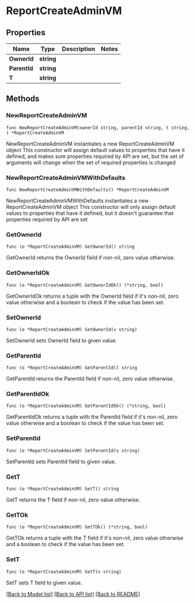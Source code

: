# ReportCreateAdminVM

## Properties

Name | Type | Description | Notes
------------ | ------------- | ------------- | -------------
**OwnerId** | **string** |  | 
**ParentId** | **string** |  | 
**T** | **string** |  | 

## Methods

### NewReportCreateAdminVM

`func NewReportCreateAdminVM(ownerId string, parentId string, t string, ) *ReportCreateAdminVM`

NewReportCreateAdminVM instantiates a new ReportCreateAdminVM object
This constructor will assign default values to properties that have it defined,
and makes sure properties required by API are set, but the set of arguments
will change when the set of required properties is changed

### NewReportCreateAdminVMWithDefaults

`func NewReportCreateAdminVMWithDefaults() *ReportCreateAdminVM`

NewReportCreateAdminVMWithDefaults instantiates a new ReportCreateAdminVM object
This constructor will only assign default values to properties that have it defined,
but it doesn't guarantee that properties required by API are set

### GetOwnerId

`func (o *ReportCreateAdminVM) GetOwnerId() string`

GetOwnerId returns the OwnerId field if non-nil, zero value otherwise.

### GetOwnerIdOk

`func (o *ReportCreateAdminVM) GetOwnerIdOk() (*string, bool)`

GetOwnerIdOk returns a tuple with the OwnerId field if it's non-nil, zero value otherwise
and a boolean to check if the value has been set.

### SetOwnerId

`func (o *ReportCreateAdminVM) SetOwnerId(v string)`

SetOwnerId sets OwnerId field to given value.


### GetParentId

`func (o *ReportCreateAdminVM) GetParentId() string`

GetParentId returns the ParentId field if non-nil, zero value otherwise.

### GetParentIdOk

`func (o *ReportCreateAdminVM) GetParentIdOk() (*string, bool)`

GetParentIdOk returns a tuple with the ParentId field if it's non-nil, zero value otherwise
and a boolean to check if the value has been set.

### SetParentId

`func (o *ReportCreateAdminVM) SetParentId(v string)`

SetParentId sets ParentId field to given value.


### GetT

`func (o *ReportCreateAdminVM) GetT() string`

GetT returns the T field if non-nil, zero value otherwise.

### GetTOk

`func (o *ReportCreateAdminVM) GetTOk() (*string, bool)`

GetTOk returns a tuple with the T field if it's non-nil, zero value otherwise
and a boolean to check if the value has been set.

### SetT

`func (o *ReportCreateAdminVM) SetT(v string)`

SetT sets T field to given value.



[[Back to Model list]](../README.md#documentation-for-models) [[Back to API list]](../README.md#documentation-for-api-endpoints) [[Back to README]](../README.md)


